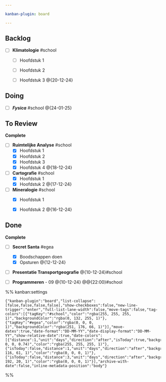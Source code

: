 ```yaml
---

kanban-plugin: board

---
```


## Backlog

- [ ] **Klimatologie** #school 
	- [ ] Hoofdstuk 1
	- [ ] Hoofdstuk 2
	- [ ] Hoofdstuk 3 @{20-12-24}


## Doing

- [ ] ***Fysica*** #school
	@{24-01-25}


## To Review

**Complete**
- [ ] **Ruimtelijke Analyse** #school
	- [x] Hoofdstuk 1
	- [x] Hoofdstuk 2
	- [x] Hoofdstuk 3
	- [x] Hoofdstuk 4 @{18-12-24}
- [ ] **Cartografie** #school
	- [x] Hoofdstuk 1
	- [x] Hoofdstuk 2 @{17-12-24}
- [ ] **Mineralogie** #school
	- [x] Hoofdstuk 1
	- [x] Hoofdstuk 2 @{16-12-24}


## Done

**Complete**
- [ ] **Secret Santa** #egea
	- [x] Boodschappen doen
	- [x] Opsturen 
	@{12-12-24}
- [ ] **Presentatie Transportgeografie** @{10-12-24}#school
- [ ] **Programmeren** - 09 
	@{10-12-24} @@{22:00}#school




%% kanban:settings
```
{"kanban-plugin":"board","list-collapse":[false,false,false,false],"show-checkboxes":false,"new-line-trigger":"enter","full-list-lane-width":false,"move-tags":false,"tag-colors":[{"tagKey":"#school","color":"rgba(255, 255, 255, 1)","backgroundColor":"rgba(0, 132, 255, 1)"},{"tagKey":"#egea","color":"rgba(0, 0, 0, 1)","backgroundColor":"rgba(251, 176, 66, 1)"}],"move-dates":true,"date-format":"DD-MM-YY","date-display-format":"DD-MM-YY","show-relative-date":true,"date-colors":[{"distance":1,"unit":"days","direction":"after","isToday":true,"backgroundColor":"rgba(255, 0, 0, 0.74)","color":"rgba(255, 255, 255, 1)"},{"isToday":false,"distance":1,"unit":"days","direction":"after","backgroundColor":"rgba(255, 116, 61, 1)","color":"rgba(0, 0, 0, 1)"},{"isToday":false,"distance":3,"unit":"days","direction":"after","backgroundColor":"rgba(222, 192, 20, 1)","color":"rgba(0, 0, 0, 1)"}],"archive-with-date":false,"inline-metadata-position":"body"}
```
%%